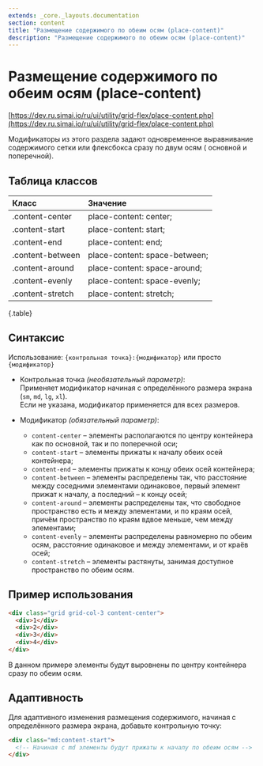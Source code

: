 ```yaml
---
extends: _core._layouts.documentation
section: content
title: "Размещение содержимого по обеим осям (place-content)"
description: "Размещение содержимого по обеим осям (place-content)"
---
```


# Размещение содержимого по обеим осям (place-content)

[https://dev.ru.simai.io/ru/ui/utility/grid-flex/place-content.php](https://dev.ru.simai.io/ru/ui/utility/grid-flex/place-content.php)

Модификаторы из этого раздела задают одновременное выравнивание содержимого сетки или флексбокса сразу по двум осям (
основной и поперечной).

## Таблица классов

| Класс            | Значение                      |
|:-----------------|:------------------------------|
| .content-center  | place-content: center;        |
| .content-start   | place-content: start;         |
| .content-end     | place-content: end;           |
| .content-between | place-content: space-between; |
| .content-around  | place-content: space-around;  |
| .content-evenly  | place-content: space-evenly;  |
| .content-stretch | place-content: stretch;       |
{.table}

## Синтаксис

Использование: `{контрольная точка}:{модификатор}` или просто `{модификатор}`

- Контрольная точка *(необязательный параметр)*:  
  Применяет модификатор начиная с определённого размера экрана (`sm`, `md`, `lg`, `xl`).  
  Если не указана, модификатор применяется для всех размеров.

- Модификатор *(обязательный параметр)*:

    - `content-center` – элементы располагаются по центру контейнера как по основной, так и по поперечной оси;
    - `content-start` – элементы прижаты к началу обеих осей контейнера;
    - `content-end` – элементы прижаты к концу обеих осей контейнера;
    - `content-between` – элементы распределены так, что расстояние между соседними элементами одинаковое, первый
      элемент прижат к началу, а последний – к концу осей;
    - `content-around` – элементы распределены так, что свободное пространство есть и между элементами, и по краям осей,
      причём пространство по краям вдвое меньше, чем между элементами;
    - `content-evenly` – элементы распределены равномерно по обеим осям, расстояние одинаковое и между элементами, и от
      краёв осей;
    - `content-stretch` – элементы растянуты, занимая доступное пространство по обеим осям.

## Пример использования

```html
<div class="grid grid-col-3 content-center">
  <div>1</div>
  <div>2</div>
  <div>3</div>
  <div>4</div>
</div>
```

В данном примере элементы будут выровнены по центру контейнера сразу по обеим осям.

## Адаптивность

Для адаптивного изменения размещения содержимого, начиная с определённого размера экрана, добавьте контрольную точку:

```html
<div class="md:content-start">
  <!-- Начиная с md элементы будут прижаты к началу по обеим осям -->
</div>
```
